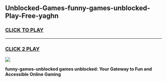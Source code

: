 
## Unblocked-Games-funny-games-unblocked-Play-Free-yaghn
<h3>
<a href="https://premium76.site?title=funny-games-unblocked&ref=23A">CLICK TO PLAY</a></h3>
<hr>

<h3>
<a href="https://premium76.site?title=funny-games-unblocked&ref=23A">CLICK 2 PLAY</a>
  
</h3>

<a href="https://premium76.site?title=funny-games-unblocked&ref=23A"><img src="https://clearcache.store/games.png"></a>


**funny-games-unblocked games unblocked: Your Gateway to Fun and Accessible Online Gaming**

